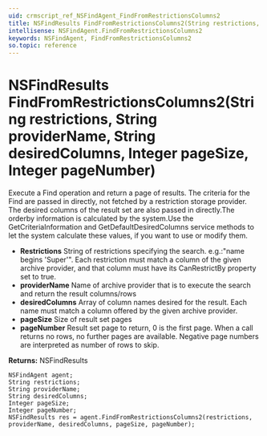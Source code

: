 ```yaml
---
uid: crmscript_ref_NSFindAgent_FindFromRestrictionsColumns2
title: NSFindResults FindFromRestrictionsColumns2(String restrictions, String providerName, String desiredColumns, Integer pageSize, Integer pageNumber)
intellisense: NSFindAgent.FindFromRestrictionsColumns2
keywords: NSFindAgent, FindFromRestrictionsColumns2
so.topic: reference
---
```


# NSFindResults FindFromRestrictionsColumns2(String restrictions, String providerName, String desiredColumns, Integer pageSize, Integer pageNumber)

Execute a Find operation and return a page of results. <para/>The criteria for the Find are passed in directly, not fetched by a restriction storage provider. <para/>The desired columns of the result set are also passed in directly.<para/>The orderby information is calculated by the system.<para/>Use the GetCriteriaInformation and GetDefaultDesiredColumns service methods to let the system calculate these values, if you want to use or modify them.

* **Restrictions** String of restrictions specifying the search. e.g.:"name begins 'Super'". Each restriction must match a column of the  given archive provider, and that column must have its CanRestrictBy property set to true.
* **providerName** Name of archive provider that is to execute the search and return the result columns/rows
* **desiredColumns** Array of column names desired for the result. Each name must match a column offered by the given archive provider.
* **pageSize** Size of result set pages
* **pageNumber** Result set page to return, 0 is the first page. When a call returns no rows, no further pages are available. Negative page numbers are interpreted as number of rows to skip.

**Returns:** NSFindResults

```crmscript
NSFindAgent agent;
String restrictions;
String providerName;
String desiredColumns;
Integer pageSize;
Integer pageNumber;
NSFindResults res = agent.FindFromRestrictionsColumns2(restrictions, providerName, desiredColumns, pageSize, pageNumber);
```

